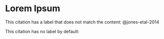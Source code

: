 # Lorem Ipsum

This citation has a label that does not match the content: @jones-etal-2014

This citation has no label by default: [](https://doi.org/10.37921/426590wiobus)